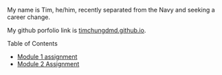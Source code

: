 My name is Tim, he/him, recently separated from the Navy and seeking a career change. 

My github porfolio link is [timchungdmd.github.io](timchung.github.io/reading-notes).

Table of Contents
- [Module 1 assignment](timchung.github.io/reading-notes/learn-markdown.md)
- [Module 2 Assignment](timchung.github.io/reading-notes/read2-reflection-discussion.md)
